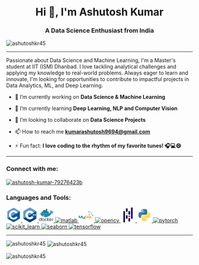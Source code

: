 <h1 align="center">Hi 👋, I'm Ashutosh Kumar</h1>
<h3 align="center">A Data Science Enthusiast from India</h3>

<p align="left"> <img src="https://komarev.com/ghpvc/?username=ashutoshkr45&label=Profile%20views&color=0e75b6&style=flat" alt="ashutoshkr45" /> </p>

---

<p>Passionate about Data Science and Machine Learning, I'm a Master's student at IIT (ISM) Dhanbad. I love tackling analytical challenges and applying my knowledge to real-world problems. Always eager to learn and innovate, I'm looking for opportunities to contribute to impactful projects in Data Analytics, ML, and Deep Learning.</p>

- 🔭 I’m currently working on **Data Science & Machine Learning**

- 🌱 I’m currently learning **Deep Learning, NLP and Computer Vision**

- 👯 I’m looking to collaborate on **Data Science Projects**

- 📫 How to reach me **kumarashutosh9694@gmail.com**

- ⚡ Fun fact: **I love coding to the rhythm of my favorite tunes! 🎧💻😄**

---

<h3 align="left">Connect with me:</h3>
<p align="left">
<a href="https://linkedin.com/in/ashutosh-kumar-79276423b" target="blank"><img align="center" src="https://raw.githubusercontent.com/rahuldkjain/github-profile-readme-generator/master/src/images/icons/Social/linked-in-alt.svg" alt="ashutosh-kumar-79276423b" height="30" width="40" /></a>
</p>

<h3 align="left">Languages and Tools:</h3>
<p align="left">
  <a href="https://www.cprogramming.com/" target="_blank" rel="noreferrer">
    <img src="https://raw.githubusercontent.com/devicons/devicon/master/icons/c/c-original.svg" alt="c" width="40" height="40"/> 
  </a>
  <a href="https://www.w3schools.com/cpp/" target="_blank" rel="noreferrer">
    <img src="https://raw.githubusercontent.com/devicons/devicon/master/icons/cplusplus/cplusplus-original.svg" alt="cplusplus" width="40" height="40"/> 
  </a>
  <a href="https://www.docker.com/" target="_blank" rel="noreferrer">
    <img src="https://raw.githubusercontent.com/devicons/devicon/master/icons/docker/docker-original-wordmark.svg" alt="docker" width="40" height="40"/> 
  </a>
  <a href="https://www.mathworks.com/" target="_blank" rel="noreferrer">
    <img src="https://upload.wikimedia.org/wikipedia/commons/2/21/Matlab_Logo.png" alt="matlab" width="40" height="40"/> 
  </a>
  <a href="https://www.mysql.com/" target="_blank" rel="noreferrer">
    <img src="https://raw.githubusercontent.com/devicons/devicon/master/icons/mysql/mysql-original-wordmark.svg" alt="mysql" width="40" height="40"/> 
  </a>
  <a href="https://opencv.org/" target="_blank" rel="noreferrer">
    <img src="https://www.vectorlogo.zone/logos/opencv/opencv-icon.svg" alt="opencv" width="40" height="40"/> 
  </a>
  <a href="https://pandas.pydata.org/" target="_blank" rel="noreferrer">
    <img src="https://raw.githubusercontent.com/devicons/devicon/2ae2a900d2f041da66e950e4d48052658d850630/icons/pandas/pandas-original.svg" alt="pandas" width="40" height="40"/> 
  </a>
  <a href="https://www.python.org" target="_blank" rel="noreferrer">
    <img src="https://raw.githubusercontent.com/devicons/devicon/master/icons/python/python-original.svg" alt="python" width="40" height="40"/> 
  </a>
  <a href="https://pytorch.org/" target="_blank" rel="noreferrer">
    <img src="https://www.vectorlogo.zone/logos/pytorch/pytorch-icon.svg" alt="pytorch" width="40" height="40"/> 
  </a>
  <a href="https://scikit-learn.org/" target="_blank" rel="noreferrer">
    <img src="https://upload.wikimedia.org/wikipedia/commons/0/05/Scikit_learn_logo_small.svg" alt="scikit_learn" width="40" height="40"/> 
  </a>
  <a href="https://seaborn.pydata.org/" target="_blank" rel="noreferrer">
    <img src="https://seaborn.pydata.org/_images/logo-mark-lightbg.svg" alt="seaborn" width="40" height="40"/> 
  </a>
  <a href="https://www.tensorflow.org" target="_blank" rel="noreferrer">
    <img src="https://www.vectorlogo.zone/logos/tensorflow/tensorflow-icon.svg" alt="tensorflow" width="40" height="40"/> 
  </a>
</p>

---

<p><img align="left" src="https://github-readme-stats.vercel.app/api/top-langs?username=ashutoshkr45&show_icons=true&locale=en&layout=compact" alt="ashutoshkr45" /></p>

<p>&nbsp;<img align="center" src="https://github-readme-stats.vercel.app/api?username=ashutoshkr45&show_icons=true&locale=en" alt="ashutoshkr45" /></p>

<p><img align="center" src="https://github-readme-streak-stats.herokuapp.com/?user=ashutoshkr45&" alt="ashutoshkr45" /></p>
